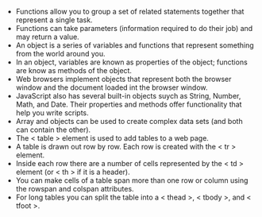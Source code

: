 * Functions allow you to group a set of related statements together that represent a single task. 
* Functions can take parameters (information required to do their job) and may return a value.
* An object is a series of variables and functions that represent something from the world around you.
* In an object, variables are known as properties of the object; functions are know as methods of the object.
* Web browsers implement objects that represent both the browser window and the document loaded int the browser window. 
* JavaScript also has several built-in objects suych as String, Number, Math, and Date. Their properties and methods offer functionality that help you write scripts.
* Array and objects can be used to create complex data sets (and both can contain the other). 
* The < table > element is used to add tables to a web page. 
* A table is drawn out row by row. Each row is created with the < tr > element. 
* Inside each row there are a number of cells represented by the < td > element (or < th > if it is a header). 
* You can make cells of a table span more than one row or column using the rowspan and colspan attributes. 
* For long tables you can split the table into a < thead >, < tbody >, and < tfoot >.
